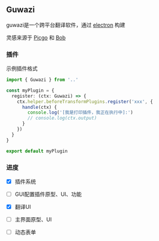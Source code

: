 ## Guwazi

guwazi是一个跨平台翻译软件，通过 [electron]() 构建

灵感来源于 [Picgo]() 和 [Bob]()

### 插件

示例插件格式

```ts
import { Guwazi } from '..'

const myPlugin = {
  register: (ctx: Guwazi) => {
    ctx.helper.beforeTransformPlugins.register('xxx', {
      handle(ctx) {
        console.log('[我是打印插件，我正在执行中]:')
        // console.log(ctx.output)
      }
    })
  }
}

export default myPlugin
```

### 进度

- [x] 插件系统
- [ ] GUI配置插件原型、UI、功能
- [x] 翻译UI
- [ ] 主界面原型、UI
- [ ] 动态表单


